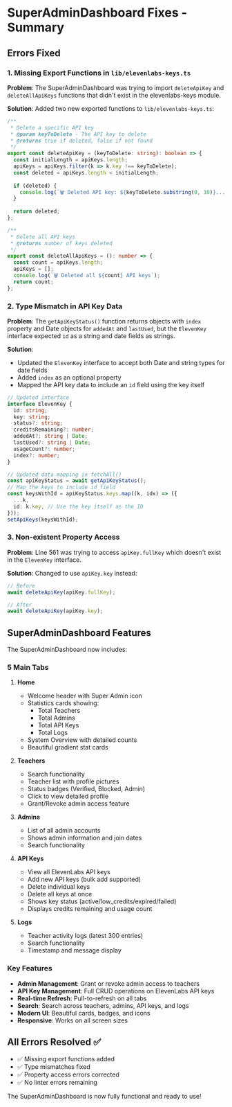 # SuperAdminDashboard Fixes - Summary

## Errors Fixed

### 1. Missing Export Functions in `lib/elevenlabs-keys.ts`

**Problem**: The SuperAdminDashboard was trying to import `deleteApiKey` and `deleteAllApiKeys` functions that didn't exist in the elevenlabs-keys module.

**Solution**: Added two new exported functions to `lib/elevenlabs-keys.ts`:

```typescript
/**
 * Delete a specific API key
 * @param keyToDelete - The API key to delete
 * @returns true if deleted, false if not found
 */
export const deleteApiKey = (keyToDelete: string): boolean => {
  const initialLength = apiKeys.length;
  apiKeys = apiKeys.filter(k => k.key !== keyToDelete);
  const deleted = apiKeys.length < initialLength;
  
  if (deleted) {
    console.log(`🗑️ Deleted API key: ${keyToDelete.substring(0, 10)}...`);
  }
  
  return deleted;
};

/**
 * Delete all API keys
 * @returns number of keys deleted
 */
export const deleteAllApiKeys = (): number => {
  const count = apiKeys.length;
  apiKeys = [];
  console.log(`🗑️ Deleted all ${count} API keys`);
  return count;
};
```

### 2. Type Mismatch in API Key Data

**Problem**: The `getApiKeyStatus()` function returns objects with `index` property and Date objects for `addedAt` and `lastUsed`, but the `ElevenKey` interface expected `id` as a string and date fields as strings.

**Solution**: 
- Updated the `ElevenKey` interface to accept both Date and string types for date fields
- Added `index` as an optional property
- Mapped the API key data to include an `id` field using the key itself

```typescript
// Updated interface
interface ElevenKey {
  id: string;
  key: string;
  status?: string;
  creditsRemaining?: number;
  addedAt?: string | Date;
  lastUsed?: string | Date;
  usageCount?: number;
  index?: number;
}

// Updated data mapping in fetchAll()
const apiKeyStatus = await getApiKeyStatus();
// Map the keys to include id field
const keysWithId = apiKeyStatus.keys.map((k, idx) => ({
  ...k,
  id: k.key, // Use the key itself as the ID
}));
setApiKeys(keysWithId);
```

### 3. Non-existent Property Access

**Problem**: Line 561 was trying to access `apiKey.fullKey` which doesn't exist in the `ElevenKey` interface.

**Solution**: Changed to use `apiKey.key` instead:

```typescript
// Before
await deleteApiKey(apiKey.fullKey);

// After
await deleteApiKey(apiKey.key);
```

## SuperAdminDashboard Features

The SuperAdminDashboard now includes:

### 5 Main Tabs

1. **Home**
   - Welcome header with Super Admin icon
   - Statistics cards showing:
     - Total Teachers
     - Total Admins
     - Total API Keys
     - Total Logs
   - System Overview with detailed counts
   - Beautiful gradient stat cards

2. **Teachers**
   - Search functionality
   - Teacher list with profile pictures
   - Status badges (Verified, Blocked, Admin)
   - Click to view detailed profile
   - Grant/Revoke admin access feature

3. **Admins**
   - List of all admin accounts
   - Shows admin information and join dates
   - Search functionality

4. **API Keys**
   - View all ElevenLabs API keys
   - Add new API keys (bulk add supported)
   - Delete individual keys
   - Delete all keys at once
   - Shows key status (active/low_credits/expired/failed)
   - Displays credits remaining and usage count

5. **Logs**
   - Teacher activity logs (latest 300 entries)
   - Search functionality
   - Timestamp and message display

### Key Features

- **Admin Management**: Grant or revoke admin access to teachers
- **API Key Management**: Full CRUD operations on ElevenLabs API keys
- **Real-time Refresh**: Pull-to-refresh on all tabs
- **Search**: Search across teachers, admins, API keys, and logs
- **Modern UI**: Beautiful cards, badges, and icons
- **Responsive**: Works on all screen sizes

## All Errors Resolved ✅

- ✅ Missing export functions added
- ✅ Type mismatches fixed
- ✅ Property access errors corrected
- ✅ No linter errors remaining

The SuperAdminDashboard is now fully functional and ready to use!

